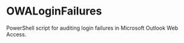 OWALoginFailures
================

PowerShell script for auditing login failures in Microsoft Outlook Web Access.